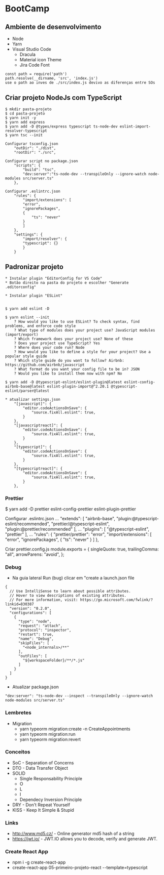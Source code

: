# BootCamp

## Ambiente de desenvolvimento

* Node
* Yarn
* Visual Studio Code
    * Dracula
    * Material icon Theme
    * Jira Code Font

```
const path = require('path')
path.resolve(__dirname, 'src', 'index.js')
use o path ao inves de ./src/index.js devivo as diferenças entre SOs
```

## Criar projeto NodeJs com TypeScript

```
$ mkdir pasta-projeto
$ cd pasta-projeto
$ yarn init -y
$ yarn add express
$ yarn add -D @types/express typescript ts-node-dev eslint-import-resolver-typescript
$ yarn tsc --init

Configurar tsconfig.json
    "outDir": "./dist",
    "rootDir": "./src",

Configurar script no package.json
    "scripts": {
        "build": "tsc",
        "dev:server":"ts-node-dev --transpileOnly --ignore-watch node-modules src/server.ts"
    },

Configurar .eslintrc.json
    "rules": {
        "import/extensions": [
        "error",
        "ignorePackages",
        {
            "ts": "never"
        }
        ]
    },
    "settings": {
        "import/resolver": {
        "typescript": {}
        }
    }

```

## Padronizar projeto

```
* Instalar plugin "EditorConfig for VS Code"
* Botão direito na pasta do projeto e escolher "Generate .editorconfig"

* Instalar plugin "ESLint"


$ yarn add eslint -D

$ yarn eslint --init
    ? How would you like to use ESLint? To check syntax, find problems, and enforce code style
    ? What type of modules does your project use? JavaScript modules (import/export)
    ? Which framework does your project use? None of these
    ? Does your project use TypeScript? Yes
    ? Where does your code run? Node
    ? How would you like to define a style for your project? Use a popular style guide
    ? Which style guide do you want to follow? Airbnb: https://github.com/airbnb/javascript
    ? What format do you want your config file to be in? JSON
    ? Would you like to install them now with npm? No

$ yarn add -D @typescript-eslint/eslint-plugin@latest eslint-config-airbnb-base@latest eslint-plugin-import@^2.20.1 @typescript-eslint/parser@latest

* atualizar settings.json
    "[javascript]": {
        "editor.codeActionsOnSave": {
            "source.fixAll.eslint": true,
        }
    },
    "[javascriptreact]": {
        "editor.codeActionsOnSave": {
            "source.fixAll.eslint": true,
        }
    },
    "[typescript]": {
        "editor.codeActionsOnSave": {
            "source.fixAll.eslint": true,
        }
    },
    "[typescriptreact]": {
        "editor.codeActionsOnSave": {
            "source.fixAll.eslint": true,
        }
    },
```

### Prettier

$ yarn add -D prettier eslint-config-prettier eslint-plugin-prettier

Configurar .eslintrc.json
    ...
    "extends": [
        "airbnb-base",
        "plugin:@typescript-eslint/recommended",
        "prettier/@typescript-eslint",
        "plugin:@prettier/recommended"
    ],
    ...
    "plugins": [
        "@typescript-eslint",
        "prettier"
    ],
    ...
    "rules": {
        "prettier/prettier": "error",
        "import/extensions": [
            "error",
            "ignorePackages",
            {
                "ts": "never"
            }
        ]
    },

Criar prettier.config.js
	module.exports = {
		singleQuote: true,
		trailingComma: "all",
		arrowParens: "avoid",
	};


### Debug

* Na guia lateral Run (bug) clicar em "create a launch.json file

```
{
  // Use IntelliSense to learn about possible attributes.
  // Hover to view descriptions of existing attributes.
  // For more information, visit: https://go.microsoft.com/fwlink/?linkid=830387
  "version": "0.2.0",
  "configurations": [
    {
      "type": "node",
      "request": "attach",
      "protocol": "inspector",
      "restart": true,
      "name": "Debug",
      "skipFiles": [
        "<node_internals>/**"
      ],
      "outFiles": [
        "${workspaceFolder}/**/*.js"
      ]
    }
  ]
}
```

* Atualizar package.json

```
"dev:server": "ts-node-dev --inspect --transpileOnly --ignore-watch node-modules src/server.ts"
```

### Lembretes

* Migration
  * yarn typeorm migration:create -n CreateAppointments
  * yarn typeorm migration:run
  * yarn typeorm migration:revert

### Conceitos

* SoC - Separation of Concerns
* DTO - Data Transfer Object
* SOLID
  * Single Responsability Principle
  * O
  * L
  * I
  * Dependecy Inversion Principle
* DRY - Don't Repeat Yourself
* KISS - Keep It Simple & Stupid

### Links

* http://www.md5.cz/ - Online generator md5 hash of a string
* https://jwt.io/ - JWT.IO allows you to decode, verify and generate JWT.


### Create React App

* npm i -g create-react-app
* create-react-app 05-primeiro-projeto-react --template=typescript 